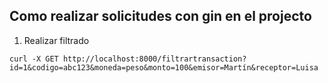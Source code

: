 ## Como realizar solicitudes con gin en el projecto

1. Realizar filtrado
```curl
curl -X GET http://localhost:8000/filtrartransaction?id=1&codigo=abc123&moneda=peso&monto=100&emisor=Martín&receptor=Luisa
```

